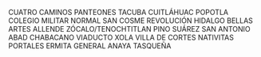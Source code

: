 CUATRO CAMINOS
PANTEONES
TACUBA
CUITLÁHUAC
POPOTLA
COLEGIO MILITAR
NORMAL
SAN COSME
REVOLUCIÓN
HIDALGO
BELLAS ARTES
ALLENDE
ZÓCALO/TENOCHTITLAN
PINO SUÁREZ
SAN ANTONIO ABAD
CHABACANO
VIADUCTO
XOLA
VILLA DE CORTES
NATIVITAS
PORTALES
ERMITA
GENERAL ANAYA
TASQUEÑA